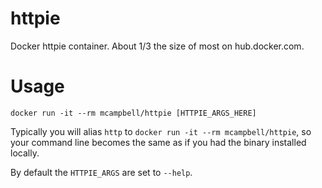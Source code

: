 # httpie

Docker httpie container.  About 1/3 the size of most on hub.docker.com.

# Usage

`docker run -it --rm mcampbell/httpie [HTTPIE_ARGS_HERE]`

Typically you will alias `http` to `docker run -it --rm mcampbell/httpie`, so your command line becomes the same as if
you had the binary installed locally.

By default the `HTTPIE_ARGS` are set to `--help`.

